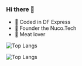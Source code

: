 ### Hi there 👋

- :rocket: Coded in DF Express
- :ram: Founder the Nuco.Tech
- :meat_on_bone: Meat lover

![Top Langs](https://github-readme-stats.vercel.app/api?username=ZenithNUC&show)




![Top Langs](https://github-readme-stats.vercel.app/api/top-langs/?username=ZenithNUC&layout=compact)
